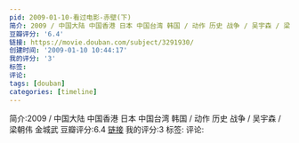 ```yaml
---
pid: 2009-01-10-看过电影-赤壁(下)
简介: 2009 / 中国大陆 中国香港 日本 中国台湾 韩国 / 动作 历史 战争 / 吴宇森 / 梁朝伟 金城武
豆瓣评分: '6.4'
链接: https://movie.douban.com/subject/3291930/
创建时间: '2009-01-10 10:44:17'
我的评分: '3'
标签:
评论:
tags: [douban]
categories: [timeline]
---
```

简介:2009 / 中国大陆 中国香港 日本 中国台湾 韩国 / 动作 历史 战争 / 吴宇森 / 梁朝伟 金城武
豆瓣评分:6.4
[链接](https://movie.douban.com/subject/3291930/)
我的评分:3
标签:
评论:
